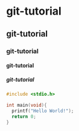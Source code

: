 # git-tutorial
## git-tutorial
### git-tutorial
#### git-tutorial
##### git-tutorial

```c
#include <stdio.h>

int main(void){
  printf("Hello World!");
  return 0;
}
```
